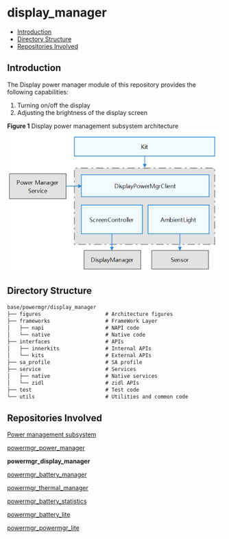 # display\_manager<a name="EN-US_TOPIC_0000001152026155"></a>

-   [Introduction](#section11660541593)
-   [Directory Structure](#section19472752217)
-   [Repositories Involved](#section63151229062)

## Introduction<a name="section11660541593"></a>

The Display power manager module of this repository provides the following capabilities:

1.  Turning on/off the display
2.  Adjusting the brightness of the display screen

**Figure  1**  Display power management subsystem architecture<a name="fig106301571239"></a> 
![](figures/power-management-subsystem-architecture.png "display-power-manager-subsystem-architecture")

## Directory Structure<a name="section19472752217"></a>

```
base/powermgr/display_manager
├── figures                  	# Architecture figures
├── frameworks                  # FrameWork Layer
│   ├── napi                  	# NAPI code
│   └── native                  # Native code
├── interfaces                  # APIs
│   ├── innerkits               # Internal APIs
│   └── kits                    # External APIs
├── sa_profile                  # SA profile
├── service                    	# Services
│   ├── native                  # Native services
│   └── zidl                    # zidl APIs
├── test                        # Test code
└── utils                       # Utilities and common code
```

## Repositories Involved<a name="section63151229062"></a>

[Power management subsystem](https://gitee.com/openharmony/docs/blob/master/en/readme/power-management.md)

[powermgr_power_manager](https://gitee.com/openharmony/powermgr_power_manager)

**powermgr_display_manager**

[powermgr_battery_manager](https://gitee.com/openharmony/powermgr_battery_manager)

[powermgr_thermal_manager](https://gitee.com/openharmony/powermgr_thermal_manager)

[powermgr_battery_statistics](https://gitee.com/openharmony/powermgr_battery_statistics)

[powermgr_battery_lite](https://gitee.com/openharmony/powermgr_battery_lite)

[powermgr_powermgr_lite](https://gitee.com/openharmony/powermgr_powermgr_lite)
